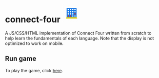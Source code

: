# connect-four <img src="favicon/android-chrome-512x512.png" width="60" height="60"/>
A JS/CSS/HTML implementation of Connect Four written from scratch to help learn the fundamentals of each language. Note that the display is not optimized to work on mobile.

## Run game
To play the game, click [here](https://oliver-be.github.io/connect-four/).
